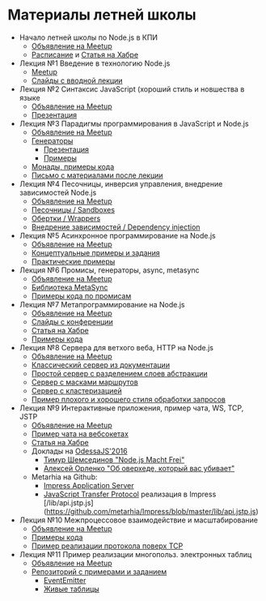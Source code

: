 # Материалы летней школы

- Начало летней школы по Node.js в КПИ
  - [Объявление на Meetup](http://www.meetup.com/KievNodeJS/events/233058960/)
  - [Расписание](https://github.com/HowProgrammingWorks/Letters/blob/master/KPI-2016-Summer/Meetings.md) и [Статья на Хабре](https://habrahabr.ru/post/307332/)
- Лекция №1 Введение в технологию Node.js
  - [Meetup](http://www.meetup.com/KievNodeJS/events/233195325/)
  - [Слайды с вводной лекции](https://github.com/HowProgrammingWorks/Letters/blob/master/KPI-2016-Summer/01-NodeJs-Platform-Basics.pdf)
- Лекция №2 Синтаксис JavaScript (хороший стиль и новшества в языке
  - [Объявление на Meetup](http://www.meetup.com/KievNodeJS/events/233195396/)
  - [Презентация](https://github.com/HowProgrammingWorks/Letters/blob/master/KPI-2016-Summer/02-JavaScript-New-Features.md)
- Лекция №3 Парадигмы программирования в JavaScript и Node.js
  - [Объявление на Meetup](http://www.meetup.com/KievNodeJS/events/233195433/)
  - [Генераторы](https://github.com/HowProgrammingWorks/Generators)
    - [Презентация](https://github.com/HowProgrammingWorks/Letters/blob/master/KPI-2016-Summer/03-JavaScript-Generators.pdf)
    - [Примеры](https://github.com/HowProgrammingWorks/Generators)
  - [Монады, примеры кода](https://github.com/DzyubSpirit/Monads-in-Javascript)
  - [Письмо с материалами после лекции](http://www.meetup.com/KievNodeJS/messages/boards/thread/50053526)
- Лекция №4 Песочницы, инверсия управления, внедрение зависимостей Node.js
  - [Объявление на Meetup](http://www.meetup.com/KievNodeJS/events/233195513/)
  - [Песочницы / Sandboxes](https://github.com/HowProgrammingWorks/InversionOfControl/tree/master/sandboxedModule)
  - [Обертки / Wrappers](https://github.com/HowProgrammingWorks/InversionOfControl/tree/master/interfaceWrapper)
  - [Внедрение зависимостей / Dependency injection](https://github.com/HowProgrammingWorks/InversionOfControl/tree/master/dependencyInjection/ru)
- Лекция №5 Асинхронное программирование на Node.js
  - [Объявление на Meetup](http://www.meetup.com/KievNodeJS/events/233195696/)
  - [Концептуальные примеры и задания](https://github.com/HowProgrammingWorks/AsynchronousProgramming)
  - [Практические примеры](https://github.com/DzyubSpirit/Asynchronous-Javascript)
- Лекция №6 Промисы, генераторы, async, metasync
  - [Объявление на Meetup](http://www.meetup.com/KievNodeJS/events/233195731/)
  - [Библиотека MetaSync](https://github.com/metarhia/MetaSync)
  - [Примеры кода по промисам](https://github.com/HowProgrammingWorks/Promises)
- Лекция №7 Метапрограммирование на Node.js
  - [Объявление на Meetup](http://www.meetup.com/KievNodeJS/events/233195745/)
  - [Слайды с конференции](http://www.slideshare.net/tshemsedinov/javascript-36636872)
  - [Статья на Хабре](https://habrahabr.ru/post/227753/)
  - [Примеры кода](https://github.com/HowProgrammingWorks/Metaprogramming)
- Лекция №8 Сервера для ветхого веба, HTTP на Node.js
  - [Объявление на Meetup](http://www.meetup.com/KievNodeJS/events/233195763/)
  - [Классический сервер из документации](https://github.com/HowProgrammingWorks/NodeServer/tree/master/native-classic)
  - [Простой сервер с разделением слоев абстракции](https://github.com/HowProgrammingWorks/NodeServer/tree/master/native-simple)
  - [Сервер с масками маршрутов](https://github.com/HowProgrammingWorks/NodeServer/tree/master/native-advanced)
  - [Сервер с кластеризацией](https://github.com/HowProgrammingWorks/NodeServer/tree/master/native-cluster)
  - [Пример плохого и хорошего стиля обработки запросов](https://github.com/HowProgrammingWorks/AbstractionLayers)
- Лекция №9 Интерактивные приложения, пример чата, WS, TCP, JSTP
  - [Объявление на Meetup](http://www.meetup.com/KievNodeJS/events/233195790/)
  - [Пример чата на вебсокетах](https://github.com/HowProgrammingWorks/WebsocketChat)
  - [Статья на Хабре](https://habrahabr.ru/post/306584/)
  - Доклады на [OdessaJS'2016](http://odessajs.org/)
    - [Тимур Шемсединов "Node.js Macht Frei"](https://www.youtube.com/watch?v=926UKzrVrqk)
    - [Алексей Орленко "Об оверхеде, который вас убивает"](https://www.youtube.com/watch?v=LYqhH2Rk-K4)
  - Metarhia на Github:
    - [Impress Application Server](https://github.com/metarhia/Impress)
    - [JavaScript Transfer Protocol](https://github.com/metarhia/JSTP) реализация в Impress [/lib/api.jstp.js] (https://github.com/metarhia/Impress/blob/master/lib/api.jstp.js)
- Лекция №10 Межпроцессовое взаимодействие и масштабирование
  - [Объявление на Meetup](http://www.meetup.com/KievNodeJS/events/233195809/)
  - [Примеры кода](https://github.com/HowProgrammingWorks/InterProcessCommunication)
  - [Пример реализации протокола поверх TCP](https://github.com/metarhia/Impress/blob/master/lib/api.jstp.js)
- Лекция №11 Пример реализации многопольз. электронных таблиц
  - [Объявление на Meetup](http://www.meetup.com/KievNodeJS/events/233195834/)
  - [Репозиторий с примерами и заданием](https://github.com/HowProgrammingWorks/EventDrivenProgramming)
    - [EventEmitter](https://github.com/HowProgrammingWorks/EventDrivenProgramming/tree/master/EventEmitter)
    - [Живые таблицы](https://github.com/HowProgrammingWorks/EventDrivenProgramming/tree/master/LiveTable)
